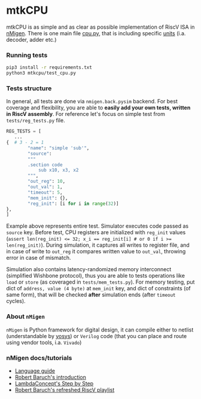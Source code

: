 # mtkCPU

mtkCPU is as simple and as clear as possible implementation of RiscV ISA in [nMigen](https://github.com/nmigen/nmigen). There is one main file [cpu.py](./mtkcpu/cpu.py), that is including specific [units](./mtkcpu/units) (i.a. decoder, adder etc.)


### Running tests

```sh
pip3 install -r requirements.txt
python3 mtkcpu/test_cpu.py
```

### Tests structure

In general, all tests are done via `nmigen.back.pysim` backend. For best coverage and flexibility, you are able to **easily add your own tests, written in RiscV assembly**. For reference let's focus on simple test from `tests/reg_tests.py` file.

```python
REG_TESTS = [
   ...
{  # 3 - 2 = 1
        "name": "simple 'sub'",
        "source": 
        """
        .section code
            sub x10, x3, x2
        """,
        "out_reg": 10,
        "out_val": 1,
        "timeout": 5,
        "mem_init": {},
        "reg_init": [i for i in range(32)]
},
]
```

Example above represents entire test. Simulator executes code passed as `source` key. Before test, CPU registers are initialized with `reg_init` values (`assert len(reg_init) <= 32; x_i == reg_init[i] # or 0 if i >= len(reg_init)`). During simulation, it captures all writes to register file, and in case of write to `out_reg` it compares written value to `out_val`, throwing error in case of mismatch.

Simulation also contains latency-randomized memory interconnect (simplified Wishbone protocol), thus you are able to tests operations like `load` or `store` (as coveraged in `tests/mem_tests.py`).
For memory testing, put dict of `address, value (4 byte)` at `mem_init` key, and dict of constraints (of same form), that will be checked **after** simulation ends (after `timeout` cycles).

### About `nMigen`

`nMigen` is Python framework for digital design, it can compile either to netlist (understandable by [yosys](https://github.com/YosysHQ/yosys)) or `Verilog` code (that you can place and route using vendor tools, i.a. `Vivado`)

### nMigen docs/tutorials

* [Language guide](https://nmigen.info/nmigen/latest/lang.html)
* [Robert Baruch's introduction](https://github.com/RobertBaruch/nmigen-tutorial)
* [LambdaConcept's Step by Step](http://blog.lambdaconcept.com/doku.php?id=nmigen:tutorial)
* [Robert Baruch's refreshed RiscV playlist](https://www.youtube.com/playlist?list=PLEeZWGE3PwbZTypHq00G-yEX8TEI95lw4)
